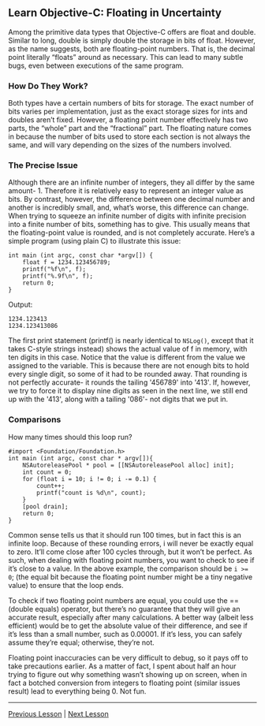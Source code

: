 ## Learn Objective-C: Floating in Uncertainty

Among the primitive data types that Objective-C offers are float and double. Similar to long, double is simply double the storage in bits of float. However, as the name suggests, both are floating-point numbers. That is, the decimal point literally “floats” around as necessary. This can lead to many subtle bugs, even between executions of the same program.

### How Do They Work?

Both types have a certain numbers of bits for storage. The exact number of bits varies per implementation, just as the exact storage sizes for ints and doubles aren’t fixed. However, a floating point number effectively has two parts, the “whole” part and the “fractional” part. The floating nature comes in because the number of bits used to store each section is not always the same, and will vary depending on the sizes of the numbers involved.

### The Precise Issue

Although there are an infinite number of integers, they all differ by the same amount- 1. Therefore it is relatively easy to represent an integer value as bits. By contrast, however, the difference between one decimal number and another is incredibly small, and, what’s worse, this difference can change. When trying to squeeze an infinite number of digits with infinite precision into a finite number of bits, something has to give. This usually means that the floating-point value is rounded, and is not completely accurate. Here’s a simple program (using plain C) to illustrate this issue:

```objc
int main (int argc, const char *argv[]) {
    float f = 1234.123456789;
    printf("%f\n", f);
    printf("%.9f\n", f);
    return 0;
}
```

Output:

```
1234.123413
1234.123413086
```

The first print statement (printf() is nearly identical to `NSLog()`, except that it takes C-style strings instead) shows the actual value of f in memory, with ten digits in this case. Notice that the value is different from the value we assigned to the variable. This is because there are not enough bits to hold every single digit, so some of it had to be rounded away. That rounding is not perfectly accurate- it rounds the tailing '456789' into '413'. If, however, we try to force it to display nine digits as seen in the next line, we still end up with the '413', along with a tailing '086'- not digits that we put in.

### Comparisons

How many times should this loop run?

```objc
#import <Foundation/Foundation.h>
int main (int argc, const char * argv[]){
    NSAutoreleasePool * pool = [[NSAutoreleasePool alloc] init];
    int count = 0;
    for (float i = 10; i != 0; i -= 0.1) {
        count++;
        printf("count is %d\n", count);
    }
    [pool drain];
    return 0;
}
```

Common sense tells us that it should run 100 times, but in fact this is an infinite loop. Because of these rounding errors, i will never be exactly equal to zero. It’ll come close after 100 cycles through, but it won’t be perfect. As such, when dealing with floating point numbers, you want to check to see if it’s close to a value. In the above example, the comparison should be `i >= 0`; (the equal bit because the floating point number might be a tiny negative value) to ensure that the loop ends.

To check if two floating point numbers are equal, you could use the == (double equals) operator, but there’s no guarantee that they will give an accurate result, especially after many calculations. A better way (albeit less efficient) would be to get the absolute value of their difference, and see if it’s less than a small number, such as 0.00001. If it’s less, you can safely assume they’re equal; otherwise, they’re not.

Floating point inaccuracies can be very difficult to debug, so it pays off to take precautions earlier. As a matter of fact, I spent about half an hour trying to figure out why something wasn’t showing up on screen, when in fact a botched conversion from integers to floating point (similar issues result) lead to everything being 0. Not fun.

---

[Previous Lesson](84.md) | [Next Lesson](86.md)
